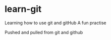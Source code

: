 # learn-git
Learning how to use git and gitHub
A fun practise

Pushed and pulled from git and github
